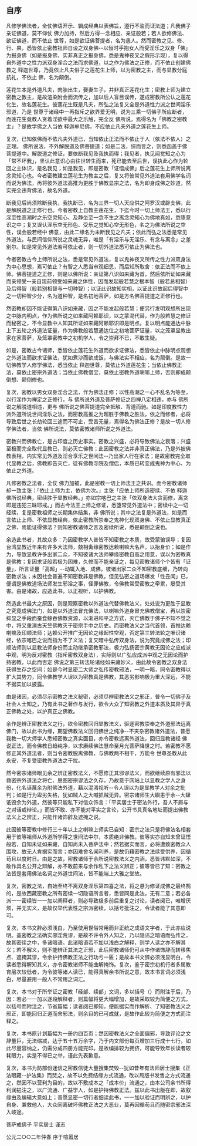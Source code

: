 ## 自序

凡修学佛法者，全仗佛语开示、辑成经典以表佛旨，遵行不渝而证法道；凡我佛子亲证佛道，莫不仰仗 佛力加持，然后方得一念相应、亲证般若；若人欲修佛法、欲证佛道，而不依止 世尊，如是欲证佛菩提者，名为愚人。然而密教之见、修、行、果，悉皆依止密教祖师自设之双身佛--以恒时手抱女人而受淫乐之双身「佛」为报身佛（如是报身佛，实非真正之报身佛，悉是鬼神夜叉之假形示现），复以得自外道中之性力派双身淫合之法而求佛道，以之作为佛法之正修，而不依止创建佛教之 释迦世尊，乃竟依止凡夫俗子之莲花生上师，以为密教之主，而与显教分庭抗礼，不依止 佛，名为颠倒。

莲花生本是外道凡夫，肉胎出生，娶妻生子，并非真正莲花化生；密教上师为建立密教之教主，是故渲染附会而流传之，加以后人盲目误传，遂成密教所公认之莲花化生，故名莲花生。彼莲花生既是凡夫，所弘之法复又全是外道性力派之世间淫乐邪道，乃是 世尊于诸经中一再指斥之欲界爱无明，说为三乘一切佛子所应断者，而莲花生竟教人贪着淫欲中最大之乐触，完全反 佛所说，焉得名为「佛教之密教主」？是故学佛之人当依 释迦牟尼佛，不应依止凡夫外道之莲花生上师。

复次，已知依佛而不依凡夫外道已，当知依止正法而不依止于人（依法不依人）之正理。 佛所说法，不外解脱道及佛菩提道；如是二法，综而言之，则悉函盖于佛菩提道中。解脱道之修证，要依断我见及我执而得；我见者，执见闻觉知之心为「常不坏我」，坚认此意识心由往世转生而来，死已能去至后世，误执此心作为轮回之主体识，是名我见；如是我见，即是密教「证悟成佛」后之莲花生上师所说离念灵知心也。今者密教建立莲花生为教主之后，复又将彼常见外道法套用佛学名词而说为佛法，再将彼外道法高推为更胜于佛教显宗之法，名为即身成佛之妙道，然实完全违背佛法，故名外道。

断我见后尚须除断我执，我执断已，名为三界一切人天应供之阿罗汉或辟支佛，此是解脱道之正修行也。今者密教上自教主莲花生，下迄今时一切上师法王，悉以行淫至性高潮时之乐空灵知心、及静坐至一念不生之离念灵知心为佛地真如，悉堕意识之中；复又误认淫乐空无形色、受乐之觉知心空无形色，名之为佛法所说之空性，误会般若经中 佛意，由此二缘名为未断我见之凡夫；依此而弘之法悉是常见外道法，与民间信仰所说之灵魂无异，唯是「有淫乐与无淫乐、有念与离念」之差别尔。如是常见外道法若可依止者，则一切外道法悉可依止为佛法也。

今者密教古今上师所说之法，悉是常见外道法，复以鬼神夜叉所传之性力派双身法为中心思想，焉可依止？有智之人悉当审观细思，而后知所取舍：依正法而不依上师。佛菩提道之正修，则是以佛所说：亲证第八识如来藏为首，然后依所证如来藏而亲领受--亲自现前领受如来藏之体性，因而发起般若慧之根本智（般若总相智）及后得智（般若别相智与一切种智）；以证此识故知实相，以证此识故起后得智中之一切种智少分，名为道种智，是名初地菩萨，如是方名佛菩提道之正修行也。

然密教却因不能证得第八识如来藏，因之不能发起般若慧；便另行发明观想所出现之中脉内明点，作为佛所说之如来藏阿赖耶识，以之蒙混代替，作为般若慧之修证而秘密之，不令显教中人知其所证如来藏阿赖耶识即是明点。复以明点能通达中脉上下五轮之外道法证量，作为佛教般若慧通达位之初地菩萨证量，以之笼罩显教出家在家菩萨，及笼罩密教中之初机学人，令之崇拜不已，不敢生疑。

如是，密教古今诸师，悉皆依止莲花生外道而欲求证佛法，悉皆依止中脉明点观想之外道法而欲求证佛法，犹如煮沙而欲成饭，与佛法实不相应，名为颠倒。是故一切佛教学人修学佛法，悉当依止 释迦世尊，莫依止外道莲花生；当依止佛教正法，莫依止密宗外道法；当依止佛教僧宝，莫依止密教外道喇嘛上师，否则即成颠倒想、颠倒修也。

复次，密教以男女双身淫合之法，作为佛法正修；以性高潮之一心不乱名为等至，以行淫作为禅定之正修行，与 佛所说外道及菩萨修证之四禅八定相违，亦与 佛所说之解脱道相违，更与 佛所说之佛菩提道完全抵触、背道而驰。如是印度教性力派外道所说世间淫乐之法，而密教高推之为超胜于佛教之胜法，依之而修者，必将导致后世之长劫轮回三途而不可止，受苦无量，焉得名为佛法正修？是故一切人修学佛法者，当依 佛所说法，莫依密教诸师所说之外道法。

密教兴而佛教亡，是古印度之历史事实。密教之兴盛，必将导致佛法之衰落；兴盛至极而完全取代显教已，则必灭亡佛教；此因密教之法并非真正佛法，乃是外披佛教表相，内实常见外道及淫合享乐之世间法--乃出家人行在家法；是故密教完全取代显教之后，佛教即告灭亡，徒有佛教寺院及僧侣，本质已转变成鬼神为中心、为依止之外道。

凡修密教之法者，全仗 佛力加被，此是密教一切上师法王之共识。而今密教诸师却一致主张：「依止上师为主，依佛为次。」主张「应依上师所造密续、不依 释迦佛所说经典，密续胜于显教经典。」亦如宗喀巴之主张「依双身法大贪而修，离贪即是违犯三昧耶戒。」而古今法王上师之修证，悉堕常见外道法中；密续中之一切经续，复是密教祖师之长期集体结集，非 佛所说；其中之法复是外道法，如是而言依止上师、不依显教经典，依止密教所崇奉之鬼神化现双身佛、不依止显教真正之佛，焉能证得佛法？则知密教诸师之言及密续所说，悉是颠倒之说也。

余造此书者，其故众多：乃因密教学人普皆不知密教之本质，故受蒙骗误导；复因台湾显教近年来有许多大法师，兢相夤缘密教达赖喇嘛大名声，以抬身价；如是作为，导致显教许多出家二众，不知彼诸大法师攀缘密教自高之用意，误以为密教真是佛教；复因求证般若极为困难，久修而不能亲证之，每见密教诸师个个皆有「证量」，所言证量「高超」--动辄入地、成佛，彼诸出家二众不知密教底细，乃转向密教求法；末因社会普遍不知密教非是佛教，但见弘密之道场爆发「性丑闻」已，便谓是佛教道场法师发生邪淫之事，怪罪佛教，令佛教常受密教之牵累，屡受其害。由是诸故，应造此书，以正视听，以护佛教。

然造此书最大之原因，则是观察密教以外道法代替佛教法义，处处说为更胜于显教之究竟成佛法门，如是以外道法冒充佛法，以喇嘛外道身冒充佛教僧宝，再以崇密抑显之手段而蚕食鲸吞佛教资源，以渐进和平之方式，灭亡佛教于佛子不知不觉之中，将又重演古天竺佛教灭于密宗手中之历史。而密教法义之当代首领，首推达赖喇嘛及印顺法师；达赖公开推广无因论之缘起性空观，否定第三转法轮之唯识诸经，依宗喀巴之说而指为不了义法；复又暗中弘传双身法，说为究竟成佛之法；印顺法师则以显教法师身份而主动继承密教邪法，极力弘扬密宗黄教无因论之应成派中观，明为反对密教（指斥密教双身法），实际则以广弘应成派中观之无因论而护持密教，以此而否定 佛说之第三转法轮诸经如来藏妙义，由此故令密教之双身法获得生存之空间；如是今时显密二大师之弘传密教邪法，一明一暗，同令密教得以扩大其势力，同令佛教学人误以为密教真是佛教，其恶劣影响极为重大深远，不能不据实加以披露。

由是诸因，必须尽示密教之法义秘密，必须尽辨密教法义之邪正，普令一切佛子及社会人士知之，乃有此书之著作与发行，欲令大众了知密教之外道本质及其异于真正佛教之处，以护真正之佛教。

余作是辨正密教法义之行，欲令密教回归显教法义，驱逐密教崇奉之外道邪法远离佛门，故以此书为缘，期望佛教法义回归佛世之纯净--不夹杂密教诸外道法，普愿我教一切大师学人悉知密教之真实面目，亦令密教远离外道法，回归显教诸经 佛说正法，而令佛教日趋纯净，以求赓续佛法慧命至月光菩萨降世之时。若密教不愿修正其外道法者，则当令密教脱离佛教，与佛教两不相干，方能令 世尊圣教从此永安，不复受密教外道法之干扰。

然今密宗诸师眼见余之辨正密教法义，不愿修正其邪谬法义，而欲继续原有邪法以救密宗外道法之将亡、思图密宗谬法之久存，乃故意于网站上以显教之学人之身份，化名诬蔑余为附佛法外道，藉以混淆视听--令人误以为是显教学人对余之批判；如是行为卑劣失格，犹如贼人之大喊抓贼无异。密宗诸师生大瞋恚于余--大肆诋毁余为外道，然彼等只能私下对信众饰言：「平实居士于密法外行，吾人不屑与之对话或辩论。」而皆不敢、亦不能对平实之言论，公开书具真名地址而提出佛教法义上之辨正，只能作诸饰辞及遮掩之说。

此因彼等密教中修行三十年以上之喇嘛上师实已自知：密宗之法只是将佛法名相套用于彼等祖师从外道所学得之世间法中尔，本质绝非佛教。彼等实亦自知未曾证悟般若，自知未证如来藏，自知尚未入菩萨法中；然若据实而言，必将遭致密教众人围攻，故无人肯据实而言；亦因难舍名闻利养，是故仍藉密教之法续受供养，因循苟且以度时日。由是之故，密教诸师于余所说密教法义之内涵，悉皆讳默如深，不敢作具名公开之辩解，亦不敢前来与余作私下之法义辨正；彼等皆已了知：密教之法皆是套用佛法名词之外道世间法，皆不能端上大雅之堂故。

复次，密教之法，自始至终不离双身淫乐第四喜之法，将之悬为修证成佛之最终鹄的，是故西藏密教之所有密续一切隐语所言者，悉皆同是此法，无有二意；若必各派一一密续皆一一加以阐释者，则必导致极多前后重复之讨论，读者阅已，唯增厌烦，并无实义，是故仅举代表性之宗派密续，以括号批注之，令读者能了其意即可。

复次，本书文辞必须浅白，乃至使用世俗常用而非正统之成语文字者，于此亦应说明。盖密教之法确实邪淫荒谬，是故不许令外人知之，乃以隐讳之暗语而弘传之，故其密续之中，多诸暗语。此诸暗语若不加以浅白之解释，则学人读之亦不解其义；若不解义，则不能辨正其法之正邪，此后密教诸师仍可从中作诸饰辞而转移焦点、遮掩其谬，令余护持佛教正法之行功亏一匮；是故本书文辞必须浅显明白，令读者悉得解知其义，亦令密教诸师不能曲解掩饰。复次，鉴于密宗初机行者多属教育层次较低者，为令彼等诸人读已，能得真解余书所说之意，故本书言词必须浅白，尽量避用一般人不常用之词汇。

复次，本书对于所举证之密教「经部、续部」文词，多以括号（）而附注于后，乃因：若必一一加以逐段解释者，则篇幅将更大幅增加，是故采取较为简便之方式，以括号而附注之，节省篇幅；读者阅已即知，便能据实而作解析、了知密教法义之邪正，即能回归正道而舍邪法，则余目的已可成就，是故作此较为简便之方式而注释之。

复次，本书原计划篇幅为一册约四百页；然因密教法义之全面偏邪，导致评论之文辞量巨，无法缩减，达于五十五万余字，乃于内文部份每页增加三行成十七行，如此尽量容纳之，仍需分成四册方能完印。是故编排较为拥挤，可能导致年长读者较耗眼力，实是不得已之举，谨此先表歉意。

复次，本书为防部份迷信之密教信徒大量搜集焚毁--犹如昔年有法师居士搜集《正法眼藏--护法集》而焚之，故不以免费结缘方式流通，改以局版书发售之方式流通之，然因不以营利为目的，故以不敷成本之「成本价」流通之，由本公司余书所得利润挹注之，以广流通、广益学人，如是护持佛教正法。兹以此书出版在即，故叙缘由及编辑大意如上；普愿显密一切行者细读此书，一一加以验证而明辨之，以护自身、兼救他人，大众同离破坏佛教正法之大恶业，莫再因循苟且而随密宗邪法深入岐途。

菩萨戒佛子 平实居士 谨志

公元二○○二年仲春 序于喧嚣居